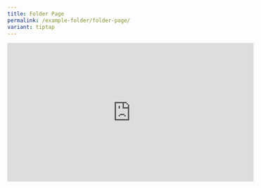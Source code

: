 ```yaml
---
title: Folder Page
permalink: /example-folder/folder-page/
variant: tiptap
---
```

<div class="iframe-wrapper">
<iframe height="315" width="560" allowfullscreen="true" frameborder="0" src="https://www.youtube.com/embed/-5ztQ0_aDXk?si=fInGr8UmsgPkvoh5"></iframe>
</div>
<p></p>